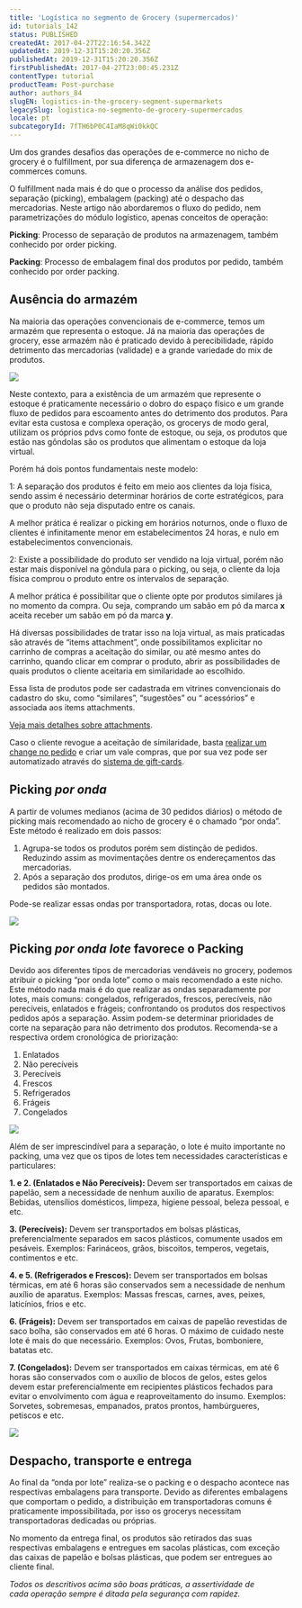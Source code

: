 ```yaml
---
title: 'Logística no segmento de Grocery (supermercados)'
id: tutorials_142
status: PUBLISHED
createdAt: 2017-04-27T22:16:54.342Z
updatedAt: 2019-12-31T15:20:20.356Z
publishedAt: 2019-12-31T15:20:20.356Z
firstPublishedAt: 2017-04-27T23:00:45.231Z
contentType: tutorial
productTeam: Post-purchase
author: authors_84
slugEN: logistics-in-the-grocery-segment-supermarkets
legacySlug: logistica-no-segmento-de-grocery-supermercados
locale: pt
subcategoryId: 7fTH6bP0C4IaM8qWi0kkQC
---
```


Um dos grandes desafios das operações de e-commerce no nicho de grocery é o fulfillment, por sua diferença de armazenagem dos e-commerces comuns.

O fulfillment nada mais é do que o processo da análise dos pedidos, separação (picking), embalagem (packing) até o despacho das mercadorias. Neste artigo não abordaremos o fluxo do pedido, nem parametrizações do módulo logístico, apenas conceitos de operação:

**Picking**: Processo de separação de produtos na armazenagem, também conhecido por order picking.

**Packing**: Processo de embalagem final dos produtos por pedido, também conhecido por order packing.

## Ausência do armazém

Na maioria das operações convencionais de e-commerce, temos um armazém que representa o estoque. Já na maioria das operações de grocery, esse armazém não é praticado devido à perecibilidade, rápido detrimento das mercadorias (validade) e a grande variedade do mix de produtos.

![](https://cdn.statically.io/gh/vtexdocs/help-center-content/refs/heads/main/docs/pt/tutorials/envio/estratégia-de-envio/logistica-no-segmento-de-grocery-supermercados_1.jpg)

Neste contexto, para a existência de um armazém que represente o estoque é praticamente necessário o dobro do espaço físico e um grande fluxo de pedidos para escoamento antes do detrimento dos produtos.
Para evitar esta custosa e complexa operação, os grocerys de modo geral, utilizam os próprios pdvs como fonte de estoque, ou seja, os produtos que estão nas gôndolas são os produtos que alimentam o estoque da loja virtual. 

Porém há dois pontos fundamentais neste modelo:

1: A separação dos produtos é feito em meio aos clientes da loja física, sendo assim é necessário determinar horários de corte estratégicos, para que o produto não seja disputado entre os canais.

A melhor prática é realizar o picking em horários noturnos, onde o fluxo de clientes é infinitamente menor em estabelecimentos 24 horas, e nulo em estabelecimentos convencionais. 

2: Existe a possibilidade do produto ser vendido na loja virtual, porém não estar mais disponível na gôndula para o picking, ou seja, o cliente da loja física comprou o produto entre os intervalos de separação.

A melhor prática é possibilitar que o cliente opte por produtos similares já no momento da compra. Ou seja, comprando um sabão em pó da marca **x** aceita receber um sabão em pó da marca **y**. 

Há diversas possibilidades de tratar isso na loja virtual, as mais praticadas são através de “items attachment”, onde possibilitamos explicitar no carrinho de compras a aceitação do similar, ou até mesmo antes do carrinho, quando clicar em comprar o produto, abrir as possibilidades de quais produtos o cliente aceitaria em similaridade ao escolhido. 

Essa lista de produtos pode ser cadastrada em vitrines convencionais do cadastro do sku, como “similares”, “sugestões” ou “ acessórios” e associada aos items attachments.

[Veja mais detalhes sobre attachments](http://vtex.github.io/docs/vtex.js/latest/checkout/index.html).

Caso o cliente revogue a aceitação de similaridade, basta [realizar um change no pedido](http://lab.vtex.com/docs/oms/api/latest/orders/index.html#registrar-mudanas) e criar um vale compras, que por sua vez pode ser automatizado através do [sistema de gift-cards](http://lab.vtex.com/docs/gcs/api/latest/giftcard/index.html#listar-gift-cards).

## Picking _por onda_

A partir de volumes medianos (acima de 30 pedidos diários) o método de picking mais recomendado ao nicho de grocery é o chamado “por onda”. Este método é realizado em dois passos:
1. Agrupa-se todos os produtos porém sem distinção de pedidos. Reduzindo assim as movimentações dentre os endereçamentos das mercadorias.
2. Após a separação dos produtos, dirige-os em uma área onde os pedidos são montados. 

Pode-se realizar essas ondas por transportadora, rotas, docas ou lote.

![](https://cdn.statically.io/gh/vtexdocs/help-center-content/refs/heads/main/docs/pt/tutorials/envio/estratégia-de-envio/logistica-no-segmento-de-grocery-supermercados_2.jpg)

## Picking _por onda lote_ favorece o Packing

Devido aos diferentes tipos de mercadorias vendáveis no grocery, podemos atribuir o picking “por onda lote” como o mais recomendado a este nicho. Este método nada mais é do que realizar as ondas separadamente por lotes, mais comuns: congelados, refrigerados, frescos, perecíveis, não perecíveis, enlatados e frágeis; confrontando os produtos dos respectivos pedidos após a separação. Assim podem-se determinar prioridades de corte na separação para não detrimento dos produtos. Recomenda-se a respectiva ordem cronológica de priorização:

1. Enlatados
2. Não perecíveis
3. Perecíveis
4. Frescos
5. Refrigerados
6. Frágeis
7. Congelados

![](https://cdn.statically.io/gh/vtexdocs/help-center-content/refs/heads/main/docs/pt/tutorials/envio/estratégia-de-envio/logistica-no-segmento-de-grocery-supermercados_3.jpg)

Além de ser imprescindível para a separação, o lote é muito importante no packing, uma vez que os tipos de lotes tem necessidades características e particulares:

**1. e 2. (Enlatados e Não Perecíveis):** Devem ser transportados em caixas de papelão, sem a necessidade de nenhum auxílio de aparatus.
Exemplos: Bebidas, utensílios domésticos, limpeza, higiene pessoal, beleza pessoal, e etc.

**3. (Perecíveis):** Devem ser transportados em bolsas plásticas, preferencialmente separados em sacos plásticos, comumente usados em pesáveis.
Exemplos: Farináceos, grãos, biscoitos, temperos, vegetais, contimentos e etc.

**4. e 5. (Refrigerados e Frescos):** Devem ser transportados em bolsas térmicas, em até 6 horas são conservados sem a necessidade de nenhum auxílio de aparatus.
Exemplos: Massas frescas, carnes, aves, peixes, laticínios, frios e etc.

**6. (Frágeis):** Devem ser transportados em caixas de papelão revestidas de saco bolha, são conservados em até 6 horas. O máximo de cuidado neste lote é mais do que necessário.
Exemplos: Ovos, Frutas, bomboniere, batatas etc.

**7. (Congelados):** Devem ser transportados em caixas térmicas, em até 6 horas são conservados com o auxílio de blocos de gelos, estes gelos devem estar preferencialmente em recipientes plásticos fechados para evitar o envolvimento com água e reaproveitamento do insumo.
Exemplos: Sorvetes, sobremesas, empanados, pratos prontos, hambúrgueres, petiscos e etc.

![](https://cdn.statically.io/gh/vtexdocs/help-center-content/refs/heads/main/docs/pt/tutorials/envio/estratégia-de-envio/logistica-no-segmento-de-grocery-supermercados_4.jpg)

## Despacho, transporte e entrega

Ao final da “onda por lote” realiza-se o packing e o despacho acontece nas respectivas embalagens para transporte. Devido as diferentes embalagens que comportam o pedido, a distribuição em transportadoras comuns é praticamente impossibilitada, por isso os grocerys necessitam transportadoras dedicadas ou próprias.

No momento da entrega final, os produtos são retirados das suas respectivas embalagens e entregues em sacolas plásticas, com exceção das caixas de papelão e bolsas plásticas, que podem ser entregues ao cliente final.

_Todos os descritivos acima são boas práticas, a assertividade de cada operação sempre é ditada pela segurança com rapidez._
